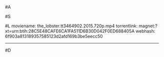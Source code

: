 #A

#S


#L
moviename: the_lobster.tt3464902.2015.720p.mp4
torrentlink: magnet:?xt=urn:btih:28C5E48CAFE6CA1FA511D6B30D042F0ED688405A
webhash: 6f903a813189357585123d2afd169b3be5eecc50

----


#D

